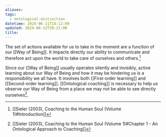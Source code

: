 ```yaml
---
aliases: 
tags:
  - ontological-distinction
datetime: 2024-06-11T14:12:09
updated: 2024-06-12T20:21:00
title: 
---
```

The set of actions available for us to take in the moment are a function of our [[Way of Being]]. It impacts directly our ability to communicate and therefore act upon the world to take care of ourselves and others.[^1] 

Since our [[Way of Being]] usually operates silently and invisibly, active learning about our Way of Being and how it may be hindering us is a responsibility we all have. It involves both [[First-order learning]] and [[Second-order learning]]. [[Ontological coaching]] is necessary to help us observe our Way of Being from a place we may not be able to see directly ourselves[^2].

[^1]: [[Sieler (2003), Coaching to the Human Soul (Volume 1)#Introduction]]
[^2]: [[Sieler (2003), Coaching to the Human Soul (Volume 1)#Chapter 1 - An Ontological Approach to Coaching]]
